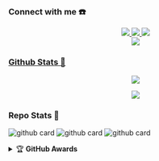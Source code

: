 ### Connect with me ☎️
<p align="center"> 
  <a href="https://wa.me/628815739965"><img src="https://img.shields.io/badge/WhatsApp-25D366?style=for-the-badge&logo=whatsapp&logoColor=white" />
  <a href="https://api.ronzzyt.xyz"><img src="https://img.shields.io/badge/RestApiㅤㅤ-E4405F?style=for-the-badge&logo=ronzz-api&logoColor=white"/>
  <a href="https://youtube.com/c/RonzzYT"><img src="https://img.shields.io/badge/YouTube-Ronzz YT-ff0000?style=for-the-badge&logo=youtube&logoColor=ff0000&link=https://youtube.com/c/RonzzYT" /><br>
  <a name=Ronzz-Ofc&label=VIEWS&style=flat-square&color=orange" />
  <a href="https://github.com/Ronzz-YT"><img src="https://img.shields.io/badge/-GitHub-black?style=flat-square&logo=github" />
</p>

### Github Stats 🚀

<p align="center"><a href="https://github.com/Ronzz-YT"><img src="https://github-readme-stats.vercel.app/api?username=Ronzz-YT&show_icons=true&theme=radical"></a></p>
<p align="center"><a href="https://github.com/Ronzz-YT"><img src="https://github-readme-stats.vercel.app/api/top-langs/?username=Ronzz-YT&theme=radical&layout=compact"></a></p> 

### Repo Stats 🔭
![github card](https://github-readme-stats.vercel.app/api/pin/?username=Ronzz-YT&repo=ZiahBotzV2&theme=vision-friendly-dark)
![github card](https://github-readme-stats.vercel.app/api/pin/?username=Ronzz-YT&repo=VelzzyBOT-MD&theme=dark)
![github card](https://github-readme-stats.vercel.app/api/pin/?username=Ronzz-YT&repo=Ronzz-YT&theme=nightowl)

<details>
    <summary>&#127942 <b>GitHub Awards</b></summary><br/>

![Github Trophy](https://github-profile-trophy.vercel.app/?username=Ronzz-YT)

</details>
<audio autoplay="true" src="https://c.top4top.io/m_2169adw7n0.mp3"></audio>
